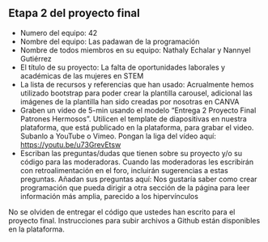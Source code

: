 ## Etapa 2 del proyecto final

- Numero del equipo: 42
- Nombre del equipo: Las padawan de la programación
- Nombre de todos miembros en su equipo: Nathaly Echalar y Nannyel Gutiérrez
- El título de su proyecto: La falta de oportunidades laborales y académicas de las mujeres en STEM
- La lista de recursos y referencias que han usado: Acrualmente hemos utilizado bootstrap para poder crear la plantilla carousel, adicional las imágenes de la plantilla han sido creadas por nosotras en CANVA
- Graben un video de 5-min usando el modelo “Entrega 2 Proyecto Final Patrones Hermosos”. Utilicen el template de diapositivas en nuestra plataforma, que está publicado en la plataforma, para grabar el video. Subanlo a YouTube o Vimeo. Pongan la liga del vídeo aquí: https://youtu.be/u73GrevEtsw
- Escriban las preguntas/dudas que tienen sobre su proyecto y/o su código para las moderadoras. Cuando las moderadoras les escribirán con retroalimentación en el foro, incluirán sugerencias a estas preguntas. Añadan sus preguntas aquí: Nos gustaría saber como crear programación que pueda dirigir a otra sección de la página para leer información más amplia, parecido a los hipervínculos 

No se olviden de entregar el código que ustedes han escrito para el proyecto final. Instrucciones para subir archivos a Github están disponibles en la plataforma.
